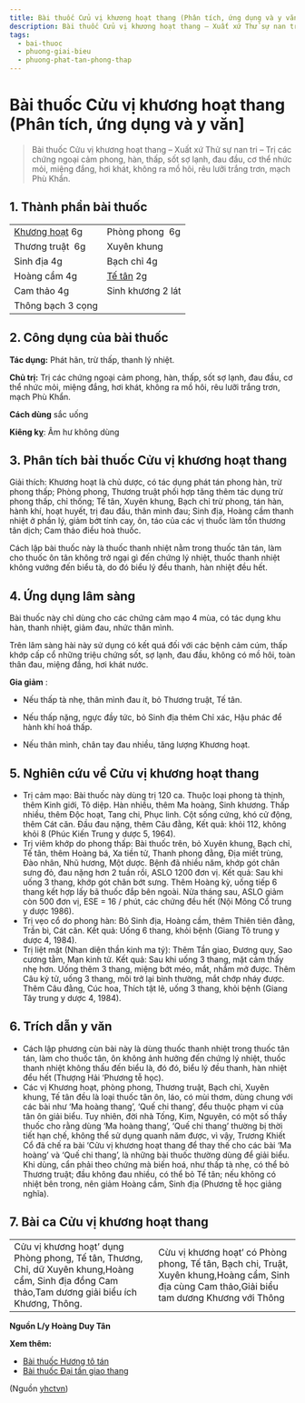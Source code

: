 ```yaml
---
title: Bài thuốc Cửu vị khương hoạt thang (Phân tích, ứng dụng và y văn]
description: Bài thuốc Cửu vị khương hoạt thang – Xuất xứ Thử sự nan tri – Trị các chứng ngoại cảm phong, hàn, thấp, sốt sợ lạnh, đau đầu, cơ thể nhức mỏi, miệng đắng, hơi khát, không ra mồ hôi, rêu lưỡi trắng trơn, mạch Phù Khẩn.
tags:
  - bai-thuoc
  - phuong-giai-bieu
  - phuong-phat-tan-phong-thap
---
```


# Bài thuốc Cửu vị khương hoạt thang (Phân tích, ứng dụng và y văn] 

> Bài thuốc Cửu vị khương hoạt thang – Xuất xứ Thử sự nan tri – Trị các chứng ngoại cảm phong, hàn, thấp, sốt sợ lạnh, đau đầu, cơ thể nhức mỏi, miệng đắng, hơi khát, không ra mồ hôi, rêu lưỡi trắng trơn, mạch Phù Khẩn.

## 1. Thành phần bài thuốc

|  |  |
| --- | --- |
| [Khương hoạt](/yhctvn/vi-thuoc-khuong-hoat/) 6g | Phòng phong  6g |
| Thương truật  6g | Xuyên khung |
| Sinh địa 4g | Bạch chỉ 4g |
| Hoàng cầm 4g | [Tế tân](/yhctvn/vi-thuoc-te-tan/) 2g |
| Cam thảo 4g | Sinh khương 2 lát |
| Thông bạch 3 cọng |  |

## 2. Công dụng của bài thuốc

**Tác dụng:** Phát hãn, trừ thấp, thanh lý nhiệt.

**Chủ trị:** Trị các chứng ngoại cảm phong, hàn, thấp, sốt sợ lạnh, đau đầu, cơ thể nhức mỏi, miệng đắng, hơi khát, không ra mồ hôi, rêu lưỡi trắng trơn, mạch Phù Khẩn.

**Cách dùng** sắc uống

**Kiêng kỵ**: Âm hư không dùng

## 3. Phân tích bài thuốc Cửu vị khương hoạt thang

Giải thích: Khương hoạt là chủ dược, có tác dụng phát tán phong hàn, trừ phong thấp; Phòng phong, Thương truật phối hợp tăng thêm tác dụng trừ phong thấp, chỉ thống; Tế tân, Xuyên khung, Bạch chỉ trừ phong, tán hàn, hành khí, hoạt huyết, trị đau đầu, thân mình đau; Sinh địa, Hoàng cầm thanh nhiệt ở phần lý, giảm bớt tính cay, ôn, táo của các vị thuốc làm tổn thương tân dịch; Cam thảo điều hoà thuốc.

Cách lập bài thuốc này là thuốc thanh nhiệt nằm trong thuốc tân tán, làm cho thuốc ôn tân không trở ngại gì đến chứng lý nhiệt, thuốc thanh nhiệt không vướng đến biểu tà, do đó biểu lý đều thanh, hàn nhiệt đều hết.

## 4. Ứng dụng lâm sàng

Bài thuốc này chỉ dùng cho các chứng cảm mạo 4 mùa, có tác dụng khu hàn, thanh nhiệt, giảm đau, nhức thân mình.

Trên lâm sàng hài này sử dụng có kết quá đối với các bệnh cảm cúm, thấp khớp cấp cổ những triệu chứng sốt, sợ lạnh, đau đầu, không có mồ hôi, toàn thân đau, miệng đắng, hơi khát nước.

**Gia giảm** :

+ Nếu thấp tà nhẹ, thân mình đau ít, bỏ Thương truật, Tế tân.

+ Nếu thấp nặng, ngực đầy tức, bỏ Sinh địa thêm Chỉ xác, Hậu phác để hành khí hoá thấp.

+ Nếu thân mình, chân tay đau nhiều, tăng lượng Khương hoạt.

## 5. Nghiên cứu về Cửu vị khương hoạt thang

* Trị cảm mạo: Bài thuốc này dùng trị 120 ca. Thuộc loại phong tà thịnh, thêm Kinh giới, Tô diệp. Hàn nhiều, thêm Ma hoàng, Sinh khương. Thấp nhiều, thêm Độc hoạt, Tang chi, Phục linh. Cột sống cứng, khó cử động, thêm Cát căn. Đầu đau nặng, thêm Câu đằng, Kết quả: khỏi 112, không khỏi 8 (Phúc Kiến Trung y dược 5, 1964).
* Trị viêm khớp do phong thấp: Bài thuốc trên, bỏ Xuyên khung, Bạch chỉ, Tế tân, thêm Hoàng bá, Xa tiền tử, Thanh phong đằng, Địa miết trùng, Đào nhân, Nhũ hương, Một dược. Bệnh đã nhiều năm, khớp gót chân sưng đỏ, đau nặng hơn 2 tuần rồi, ASLO 1200 đơn vị. Kết quả: Sau khi uống 3 thang, khớp gót chân bớt sưng. Thêm Hoàng kỳ, uống tiếp 6 thang kết hợp lấy bã thuốc đắp bên ngoài. Nửa tháng sau, ASLO giảm còn 500 đơn vị, ESE = 16 / phút, các chứng đều hết (Nội Mông Cổ trung y dược 1986).
* Trị vẹo cổ do phong hàn: Bỏ Sinh địa, Hoàng cầm, thêm Thiên tiên đằng, Trần bì, Cát căn. Kết quả: Uống 6 thang, khỏi bệnh (Giang Tô trung y dược 4, 1984).
* Trị liệt mặt (Nhan diện thần kinh ma tý): Thêm Tần giao, Đương quy, Sao cương tằm, Mạn kinh tử. Kết quả: Sau khi uống 3 thang, mặt cảm thấy nhẹ hơn. Uống thêm 3 thang, miệng bớt méo, mắt, nhắm mở được. Thêm Câu kỷ tử, uống 3 thang, môi trở lại bình thường, mắt chớp nháy được. Thêm Câu đằng, Cúc hoa, Thích tật lê, uống 3 thang, khỏi bệnh (Giang Tây trung y dược 4, 1984).

## 6. Trích dẫn y văn

* Cách lập phương cùn bài này là dùng thuốc thanh nhiệt trong thuốc tân tán, làm cho thuốc tân, ôn không ảnh hưởng đến chứng lý nhiệt, thuốc thanh nhiệt không thấu đến biểu là, đó đó, biểu lý đều thanh, hàn nhiệt đểu hết (Thượng Hải ‘Phương tễ học).
* Các vị Khương hoạt, phòng phong, Thương truật, Bạch chỉ, Xuyên khung, Tế tân đều là loại thuốc tân ôn, láo, có mùi thơm, dùng chung với các bài như ‘Ma hoàng thang’, ‘Quế chi thang’, đểu thuộc phạm vi của tân ôn giải biểu. Tuy nhiên, đời nhà Tống, Kim, Nguyên, có một số thầy thuốc cho rằng dùng ‘Ma hoàng thang’, ‘Quế chi thang’ thường bị thời tiết hạn chế, không thể sử dụng quanh năm được, vì vậy, Trương Khiết Cổ đã chế ra bài ‘Cửu vị khương hoạt thang để thay thế cho các bài ‘Ma hoàng’ và ‘Quế chi thang’, là những bài thuốc thường dùng để giải biểu. Khi dùng, cẩn phải theo chứng mà biến hoá, như thấp tà nhẹ, có thể bỏ Thương truật; đầu không đau nhiều, có thể bỏ Tế tân; nếu không có nhiệt bên trong, nên giảm Hoàng cầm, Sinh địa (Phương tễ học giảng nghĩa).

## 7. Bài ca Cửu vị khương hoạt thang

|  |  |
| --- | --- |
| Cửu vị khương hoạt’ dụng Phòng phong, Tế tân, Thương, Chỉ, dữ Xuyên khung,Hoàng cẩm, Sinh địa đồng Cam thảo,Tam dương giải biểu ích Khương, Thông. | Cừu vị khương hoạt’ có Phòng phong, Tế tân, Bạch chi, Truật, Xuyên khung,Hoàng cẩm, Sinh địa cùng Cam thảo,Giải biểu tam dương Khương với Thông |

**Nguồn L/y Hoàng Duy Tân**

**Xem thêm:**

* [Bài thuốc Hương tô tán](/yhctvn/bai-thuoc-huong-to-tan/)
* [Bài thuốc Đại tần giao thang](/yhctvn/bai-thuoc-dai-tan-giao-thang/)

(Nguồn <a href="https://yhctvn.com/bai-thuoc-cuu-vi-khuong-hoat-thang/" target="_blank">yhctvn</a>)
